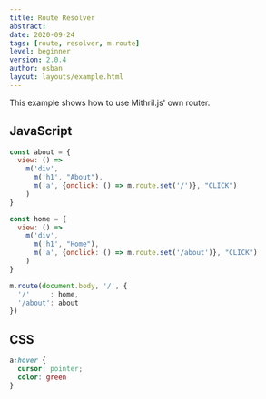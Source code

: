 ```yaml
---
title: Route Resolver
abstract:
date: 2020-09-24
tags: [route, resolver, m.route]
level: beginner
version: 2.0.4
author: osban
layout: layouts/example.html
---
```


This example shows how to use Mithril.js' own router.

## JavaScript

~~~js
const about = {
  view: () =>
    m('div',
      m('h1', "About"),
      m('a', {onclick: () => m.route.set('/')}, "CLICK")
    )
}

const home = {
  view: () =>
    m('div',
      m('h1', "Home"),
      m('a', {onclick: () => m.route.set('/about')}, "CLICK")
    )
}

m.route(document.body, '/', {
  '/'     : home,
  '/about': about
})
~~~

## CSS

~~~css
a:hover {
  cursor: pointer;
  color: green
}
~~~
